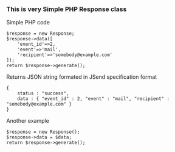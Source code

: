 ### This is very Simple PHP Response class



Simple PHP code

	$response = new Response;
	$response->data([
		'event_id'=>2, 
		'event'=>'mail', 
		'recipient'=>'somebody@example.com'
	]);
	return $response->generate();
	
Returns JSON string formated in JSend specification format

	{
		status : "success",
		data : { "event_id" : 2, "event" : "mail", "recipient" : "somebody@example.com" }
	}
	
Another example

	$response = new Response();
	$response->data = $data;
	return $response->generate();